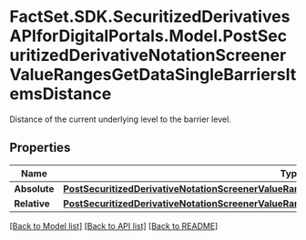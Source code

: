 # FactSet.SDK.SecuritizedDerivativesAPIforDigitalPortals.Model.PostSecuritizedDerivativeNotationScreenerValueRangesGetDataSingleBarriersItemsDistance
Distance of the current underlying level to the barrier level.

## Properties

Name | Type | Description | Notes
------------ | ------------- | ------------- | -------------
**Absolute** | [**PostSecuritizedDerivativeNotationScreenerValueRangesGetDataSingleBarriersItemsDistanceAbsolute**](PostSecuritizedDerivativeNotationScreenerValueRangesGetDataSingleBarriersItemsDistanceAbsolute.md) |  | [optional] 
**Relative** | [**PostSecuritizedDerivativeNotationScreenerValueRangesGetDataSingleBarriersItemsDistanceRelative**](PostSecuritizedDerivativeNotationScreenerValueRangesGetDataSingleBarriersItemsDistanceRelative.md) |  | [optional] 

[[Back to Model list]](../README.md#documentation-for-models) [[Back to API list]](../README.md#documentation-for-api-endpoints) [[Back to README]](../README.md)

